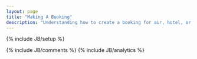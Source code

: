 ```yaml
---
layout: page
title: "Making A Booking"
description: "Understanding how to create a booking for air, hotel, or both with the Universal API."
---
```

{% include JB/setup %}

{% include JB/comments %}
{% include JB/analytics %}
